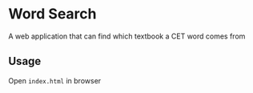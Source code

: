 # Word Search 
A web application that can find which textbook a CET word comes from

## Usage
Open `index.html` in browser